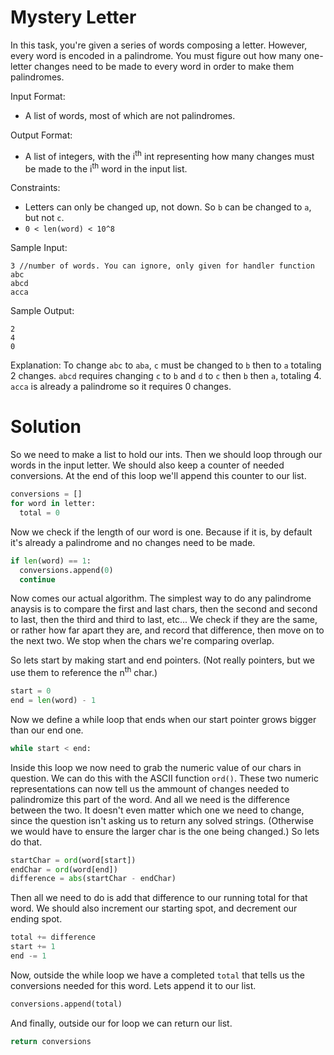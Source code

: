 # Mystery Letter
In this task, you're given a series of words composing a letter. However, every word is encoded in a palindrome. You must figure out how many one-letter changes need to be made to every word in order to make them palindromes.

Input Format:
* A list of words, most of which are not palindromes.

Output Format:
* A list of integers, with the i<sup>th</sup> int representing how many changes must be made to the i<sup>th</sup> word in the input list.

Constraints:
* Letters can only be changed up, not down. So `b` can be changed to `a`, but not `c`.
* `0 < len(word) < 10^8`

Sample Input:
```
3 //number of words. You can ignore, only given for handler function
abc
abcd
acca
```
Sample Output:
```
2
4
0
```
Explanation: To change `abc` to `aba`, `c` must be changed to `b` then to `a` totaling 2 changes. `abcd` requires changing `c` to `b` and `d` to `c` then `b` then `a`, totaling 4. `acca` is already a palindrome so it requires 0 changes.

# Solution
So we need to make a list to hold our ints. Then we should loop through our words in the input letter. We should also keep a counter of needed conversions. At the end of this loop we'll append this counter to our list.
```python
conversions = []
for word in letter:
  total = 0
```

Now we check if the length of our word is one. Because if it is, by default it's already a palindrome and no changes need to be made.
```python
if len(word) == 1:
  conversions.append(0)
  continue
```

Now comes our actual algorithm. The simplest way to do any palindrome anaysis is to compare the first and last chars, then the second and second to last, then the third and third to last, etc... We check if they are the same, or rather how far apart they are, and record that difference, then move on to the next two. We stop when the chars we're comparing overlap.

So lets start by making start and end pointers. (Not really pointers, but we use them to reference the n<sup>th</sup> char.)
```python
start = 0
end = len(word) - 1
```

Now we define a while loop that ends when our start pointer grows bigger than our end one.
```python
while start < end:
```

Inside this loop we now need to grab the numeric value of our chars in question. We can do this with the ASCII function `ord()`. These two numeric representations can now tell us the ammount of changes needed to palindromize this part of the word. And all we need is the difference between the two. It doesn't even matter which one we need to change, since the question isn't asking us to return any solved strings. (Otherwise we would have to ensure the larger char is the one being changed.) So lets do that.
```python
startChar = ord(word[start])
endChar = ord(word[end])
difference = abs(startChar - endChar)
```

Then all we need to do is add that difference to our running total for that word. We should also increment our starting spot, and decrement our ending spot.
```python
total += difference
start += 1
end -= 1
```

Now, outside the while loop we have a completed `total` that tells us the conversions needed for this word. Lets append it to our list.
```python
conversions.append(total)
```

And finally, outside our for loop we can return our list.
```python
return conversions
```
